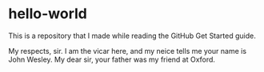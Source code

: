 # hello-world
This is a repository that I made while reading the GitHub Get Started guide. 

My respects, sir. I am the vicar here, and my neice tells me your name is John Wesley. My dear sir, your father was my friend at Oxford.
